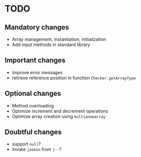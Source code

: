 # TODO

## Mandatory changes

* Array management, instantiation, initialization
* Add input methods in standard library

## Important changes

* Improve error messages
* retrieve reference position in function `Checker.getArrayType`

## Optional changes

* Method overloading
* Optimize increment and decrement operations
* Optimize array creation using `multianewarray`

## Doubtful changes

* support `null`?
* Invoke `jasmin` from `j--`?
